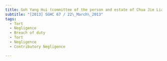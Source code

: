 ```yaml
---
title: Goh Yang Hui (committee of the person and estate of Chua Jie Liang Samuel, mentally 
subtitle: "[2013] SGHC 67 / 22\_March\_2013"
tags:
  - Tort
  - Negligence
  - Breach of duty
  - Tort
  - Negligence
  - Contributory Negligence

---
```


